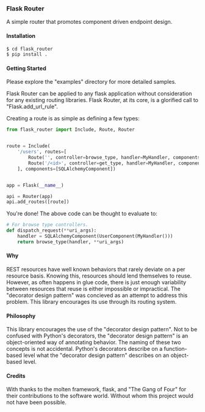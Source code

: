 ### Flask Router

A simple router that promotes component driven endpoint design.

#### Installation

```bash
$ cd flask_router
$ pip install .
```

#### Getting Started

Please explore the "examples" directory for more detailed samples.

Flask Router can be applied to any flask application without consideration for any existing routing libraries.  Flask Router, at its core, is a glorified call to "Flask.add_url_rule".

Creating a route is as simple as defining a few types:

```python
from flask_router import Include, Route, Router


route = Include(
    '/users', routes=[
        Route('', controller=browse_type, handler=MyHandler, components=[UserComponent]),
        Route('/<id>', controller=get_type, handler=MyHandler, components=[UserComponent]),
    ], components=[SQLAlchemyComponent])


app = Flask(__name__)

api = Router(app)
api.add_routes([route])
```

You're done!  The above code can be thought to evaluate to:

```python
# For browse type controllers.
def dispatch_request(**uri_args):
    handler = SQLAlchemyComponent(UserComponent(MyHandler()))
    return browse_type(handler, **uri_args)
```

#### Why

REST resources have well known behaviors that rarely deviate on a per resource basis.  Knowing this, resources should lend themselves to reuse.  However, as often happens in glue code, there is just enough variability between resources that reuse is either impossible or impractical.  The "decorator design pattern" was concieved as an attempt to address this problem.  This library encourages its use through its routing system.

#### Philosophy

This library encourages the use of the "decorator design pattern".  Not to be confused with Python's decorators, the "decorator design pattern" is an object-oriented way of annotating behavior.  The naming of these two concepts is not accidental.  Python's decorators describe on a function-based level what the "decorator design pattern" describes on an object-based level.

#### Credits

With thanks to the molten framework, flask, and "The Gang of Four" for their contributions to the software world.  Without whom this project would not have been possible.
